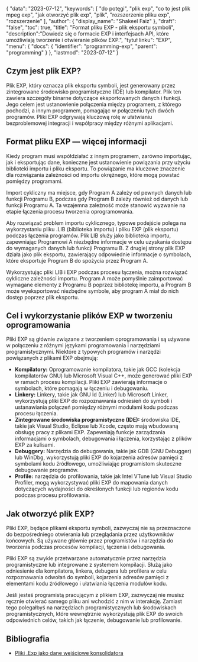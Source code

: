 {
"data": "2023-07-12",
  "keywords": [
"do potęgi",
"plik exp",
"co to jest plik mpeg exp",
"jak otworzyć plik exp",
"plik",
"rozszerzenie pliku exp",
"rozszerzenie"
],
  "author": {
"display_name": "Shakeel Faiz"
},
"draft": "false",
"toc": true,
"title": "Format pliku EXP - plik eksportu symboli",
  "description":"Dowiedz się o formacie EXP i interfejsach API, które umożliwiają tworzenie i otwieranie plików EXP.",
"tytuł linku": "EXP",
  "menu": {
    "docs": {
      "identifier": "programming-exp",
      "parent": "programming"
}
},
"lastmod": "2023-07-12"
}

## Czym jest plik EXP?

Plik EXP, który oznacza plik eksportu symboli, jest generowany przez zintegrowane środowisko programistyczne (IDE) lub kompilator. Plik ten zawiera szczegóły binarne dotyczące eksportowanych danych i funkcji. Jego celem jest ustanowienie połączenia między programem, z którego pochodzi, a innym programem, pomagając w połączeniu tych dwóch programów. Pliki EXP odgrywają kluczową rolę w ułatwianiu bezproblemowej integracji i współpracy między różnymi aplikacjami.

## Format pliku EXP — więcej informacji

Kiedy program musi współdziałać z innym programem, zarówno importując, jak i eksportując dane, konieczne jest ustanowienie powiązania przy użyciu biblioteki importu i pliku eksportu. To powiązanie ma kluczowe znaczenie dla rozwiązania zależności od importu okrężnego, które mogą powstać pomiędzy programami.

Import cykliczny ma miejsce, gdy Program A zależy od pewnych danych lub funkcji Programu B, podczas gdy Program B zależy również od danych lub funkcji Programu A. Ta wzajemna zależność może stanowić wyzwanie na etapie łączenia procesu tworzenia oprogramowania.

Aby rozwiązać problem importu cyklicznego, typowe podejście polega na wykorzystaniu pliku .LIB (biblioteka importu) i pliku EXP (plik eksportu) podczas łączenia programów. Plik LIB służy jako biblioteka importu, zapewniając Programowi A niezbędne informacje w celu uzyskania dostępu do wymaganych danych lub funkcji Programu B. Z drugiej strony plik EXP działa jako plik eksportu, zawierający odpowiednie informacje o symbolach, które eksportuje Program B do spożycia przez Program A.

Wykorzystując pliki LIB i EXP podczas procesu łączenia, można rozwiązać cykliczne zależności importu. Program A może pomyślnie zaimportować wymagane elementy z Programu B poprzez bibliotekę importu, a Program B może wyeksportować niezbędne symbole, aby program A miał do nich dostęp poprzez plik eksportu.

## Cel i wykorzystanie plików EXP w tworzeniu oprogramowania

Pliki EXP są głównie związane z tworzeniem oprogramowania i są używane w połączeniu z różnymi językami programowania i narzędziami programistycznymi. Niektóre z typowych programów i narzędzi powiązanych z plikami EXP obejmują:

- **Kompilatory:** Oprogramowanie kompilatora, takie jak GCC (kolekcja kompilatorów GNU) lub Microsoft Visual C++, może generować pliki EXP w ramach procesu kompilacji. Pliki EXP zawierają informacje o symbolach, które pomagają w łączeniu i debugowaniu.
- **Linkery:** Linkery, takie jak GNU ld (Linker) lub Microsoft Linker, wykorzystują pliki EXP do rozpoznawania odniesień do symboli i ustanawiania połączeń pomiędzy różnymi modułami kodu podczas procesu łączenia.
- **Zintegrowane środowiska programistyczne (IDE):** środowiska IDE, takie jak Visual Studio, Eclipse lub Xcode, często mają wbudowaną obsługę pracy z plikami EXP. Zapewniają funkcje zarządzania informacjami o symbolach, debugowania i łączenia, korzystając z plików EXP za kulisami.
- **Debuggery:** Narzędzia do debugowania, takie jak GDB (GNU Debugger) lub WinDbg, wykorzystują pliki EXP do kojarzenia adresów pamięci z symbolami kodu źródłowego, umożliwiając programistom skuteczne debugowanie programów.
- **Profile:** narzędzia do profilowania, takie jak Intel VTune lub Visual Studio Profiler, mogą wykorzystywać pliki EXP do mapowania danych dotyczących wydajności do określonych funkcji lub regionów kodu podczas procesu profilowania.

## Jak otworzyć plik EXP?

Pliki EXP, będące plikami eksportu symboli, zazwyczaj nie są przeznaczone do bezpośredniego otwierania lub przeglądania przez użytkowników końcowych. Są używane głównie przez programistów i narzędzia do tworzenia podczas procesów kompilacji, łączenia i debugowania.

Pliki EXP są zwykle przetwarzane automatycznie przez narzędzia programistyczne lub integrowane z systemem kompilacji. Służą jako odniesienie dla kompilatora, linkera, debugera lub profilera w celu rozpoznawania odwołań do symboli, kojarzenia adresów pamięci z elementami kodu źródłowego i ułatwiania łączenia modułów kodu.

Jeśli jesteś programistą pracującym z plikiem EXP, zazwyczaj nie musisz ręcznie otwierać samego pliku ani wchodzić z nim w interakcję. Zamiast tego polegałbyś na narzędziach programistycznych lub środowiskach programistycznych, które wewnętrznie wykorzystują plik EXP do swoich odpowiednich celów, takich jak łączenie, debugowanie lub profilowanie.

## Bibliografia
* [Pliki .Exp jako dane wejściowe konsolidatora](https://learn.microsoft.com/en-us/cpp/build/reference/dot-exp-files-as-linker-input?view=msvc-170)

